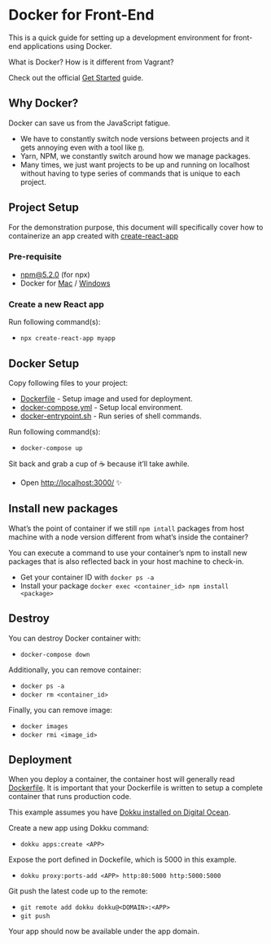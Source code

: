 # Docker for Front-End

This is a quick guide for setting up a development environment for front-end applications using Docker.

What is Docker? How is it different from Vagrant?

Check out the official [Get Started](https://docs.docker.com/get-started/) guide.

## Why Docker?

Docker can save us from the JavaScript fatigue.

- We have to constantly switch node versions between projects and it gets annoying even with a tool like [n](https://github.com/tj/n).
- Yarn, NPM, we constantly switch around how we manage packages.
- Many times, we just want projects to be up and running on localhost without having to type series of commands that is unique to each project.

## Project Setup

For the demonstration purpose, this document will specifically cover how to containerize an app created with [create-react-app](https://github.com/facebook/create-react-app)

### Pre-requisite

- npm@5.2.0 (for npx)
- Docker for [Mac](https://www.docker.com/docker-mac) / [Windows](https://www.docker.com/docker-windows)

### Create a new React app

Run following command(s):

- `npx create-react-app myapp`

## Docker Setup

Copy following files to your project:

- [Dockerfile](Dockerfile) - Setup image and used for deployment.
- [docker-compose.yml](docker-compose.yml) - Setup local environment.
- [docker-entrypoint.sh](docker-entrypoint.sh) - Run series of shell commands.

Run following command(s):

- `docker-compose up`

Sit back and grab a cup of :coffee: because it’ll take awhile.

- Open [http://localhost:3000/](http://localhost:3000/) ✨

## Install new packages

What’s the point of container if we still `npm intall` packages from host machine with a node version different from what’s inside the container?

You can execute a command to use your container’s npm to install new packages that is also reflected back in your host machine to check-in.

- Get your container ID with `docker ps -a`
- Install your package `docker exec <container_id> npm install <package>`

## Destroy

You can destroy Docker container with:

- `docker-compose down`

Additionally, you can remove container:

- `docker ps -a`
- `docker rm <container_id>`

Finally, you can remove image:

- `docker images`
- `docker rmi <image_id>`

## Deployment

When you deploy a container, the container host will generally read [Dockerfile](Dockerfile). It is important that your Dockerfile is written to setup a complete container that runs production code.

This example assumes you have [Dokku installed on Digital Ocean](https://www.digitalocean.com/products/one-click-apps/dokku/).

Create a new app using Dokku command:

- `dokku apps:create <APP>`

Expose the port defined in Dockefile, which is 5000 in this example.

- `dokku proxy:ports-add <APP> http:80:5000 http:5000:5000`

Git push the latest code up to the remote:

- `git remote add dokku dokku@<DOMAIN>:<APP>`
- `git push`

Your app should now be available under the app domain.
